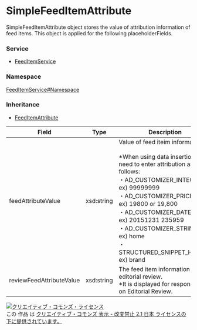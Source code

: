 

# SimpleFeedItemAttribute

SimpleFeedItemAttribute object stores the value of attribution information of feed items.
This object is applied for the following placeholderFields.

### Service

+ [FeedItemService](../../services/FeedItemService.md)

### Namespace

[FeedItemService#Namespace](../../services/FeedItemService.md#namespace)

### Inheritance

+ [FeedItemAttribute](./FeedItemAttribute.md)

| Field | Type | Description | response | get | add | set | remove |
| ----- | ---- | ----------- | -------- | --------- | --------- | --------- | --------- |
| feedAttributeValue | xsd:string | Value of feed iteim information.<br/><br/>*When using data insertion, you need to enter attribution as follows:<br/>・AD_CUSTOMIZER_INTEGER<br/>ex) 99999999<br/>・AD_CUSTOMIZER_PRICE<br/>ex) 19800 or 19,800<br/>・AD_CUSTOMIZER_DATE<br/>ex) 20151231 235959<br/>・AD_CUSTOMIZER_STRING<br/>ex) home<br/>・STRUCTURED_SNIPPET_HEADER<br/>ex) brand<br/> | yes | - | Requirement | Optional | Ignore | |
| reviewFeedAttributeValue | xsd:string | The feed item information on editorial review.<br/>*It is displayed for response only on Editorial Review. | yes | - | Ignore | Ignore | Ignore | |

<a rel="license" href="http://creativecommons.org/licenses/by-nd/2.1/jp/"><img alt="クリエイティブ・コモンズ・ライセンス" style="border-width:0" src="https://i.creativecommons.org/l/by-nd/2.1/jp/88x31.png" /></a><br />この 作品 は <a rel="license" href="http://creativecommons.org/licenses/by-nd/2.1/jp/">クリエイティブ・コモンズ 表示 - 改変禁止 2.1 日本 ライセンスの下に提供されています。</a>
